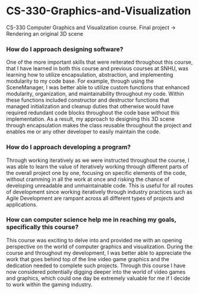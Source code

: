 # CS-330-Graphics-and-Visualization
CS-330 Computer Graphics and Visualization course. Final project -> Rendering an original 3D scene

<h3> How do I approach designing software?</h3>
One of the more important skills that were reiterated throughout this course, that I have learned in both this course and previous courses at SNHU, was learning how to utilize encapsulation, abstraction, and implementing modularity to my code base. For example, through using the SceneManager, I was better able to utilize custom functions that enhanced modularity, organization, and maintainability throughout my code. Within these functions included constructor and destructor functions that managed initialization and cleanup duties that otherwise would have required redundant code blocks throughout the code base without this implementation. As a result, my approach to designing this 3D scene through encapsulation makes the class reusable throughout the project and enables me or any other developer to easily maintain the code. 

<h3> How do I approach developing a program?</h3>
Through working iteratively as we were instructed throughout the course, I was able to learn the value of iteratively working through different parts of the overall project one by one, focusing on specific elements of the code, without cramming in all the work at once and risking the chance of developing unreadable and unmaintainable code. This is useful for all routes of development since working iteratively through industry practices such as Agile Development are rampant across all different types of projects and applications.

<h3> How can computer science help me in reaching my goals, specifically this course?</h3>
This course was exciting to delve into and provided me with an opening perspective on the world of computer graphics and visualization. During the course and throughout my development, I was better able to appreciate the work that goes behind top of the line video game graphics and the dedication needed to complete such projects. Through this course I have now considered potentially digging deeper into the world of video games and graphics, which could one day be extremely valuable for me if I decide to work within the gaming industry.

